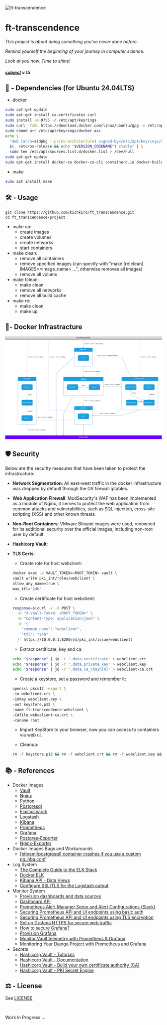 ![ft-transcendence](https://github.com/kichkiro/42_cursus/blob/assets/banner_ft-transcendence.jpg?raw=true)

# ft-transcendence

<i>
  <p>
    This project is about doing something you’ve never done before.
  </p>
  <p>
    Remind yourself the beginning of your journey in computer science.
  </p>
  <p>
    Look at you now. Time to shine!
  </p>
</i>

#### <i>[subject](_subject/en.subject.pdf) v.15</i>

## 📌 -  Dependencies (for Ubuntu 24.04LTS)

- docker
``` sh
sudo apt-get update
sudo apt-get install ca-certificates curl
sudo install -m 0755 -d /etc/apt/keyrings
sudo curl -fsSL https://download.docker.com/linux/ubuntu/gpg -o /etc/apt/keyrings/docker.asc
sudo chmod a+r /etc/apt/keyrings/docker.asc
echo \
  "deb [arch=$(dpkg --print-architecture) signed-by=/etc/apt/keyrings/docker.asc] https://download.docker.com/linux/ubuntu \
  $(. /etc/os-release && echo "$VERSION_CODENAME") stable" | \
  sudo tee /etc/apt/sources.list.d/docker.list > /dev/null
sudo apt-get update
sudo apt-get install docker-ce docker-ce-cli containerd.io docker-buildx-plugin docker-compose-plugin
```

- make
``` sh
sudo apt install make
```

## 🛠️ - Usage
```
git clone https://github.com/kichkiro/ft_transcendence.git
cd ft_transcendence/project
```
- make up:
  - create images
  - create volumes
  - create networks 
  - start containers
- make clean:
  - remove all containers
  - remove specified images (can specify with "make [re|clean] IMAGES=<image_name> ...", otherwise removes all images)
  - remove all volums
- make fclean:
  - make clean
  - remove all networks
  - remove all build cache
- make re:
  - make clean
  - make up

## 🐋- Docker Infrastracture

<!-- add the following code to topology.svg for white background 
  <rect width="100%" height="100%" fill="white"/> -->

<img src="_notebook/topology.svg" alt="topology" />

## 🛡️ Security

Below are the security measures that have been taken to protect the infrastructure:

- __Network Segmentation__: All east-west traffic in the docker infrastructure was dropped by default through the OS firewall iptables.

- __Web Application Firewall__: ModSecurity's WAF has been implemented as a module of Nginx, it serves to protect the web application from common attacks and vulnerabilities, such as SQL injection, cross-site scripting (XSS) and other known threats.

- __Non-Root Containers__: VMware Bitnami images were used, renowned for its additional security over the official images, including non-root user by default. 

- __Hashicorp Vault__:

- __TLS Certs__: 

  - Create role for host webclient:
  ``` sh
  docker exec -e VAULT_TOKEN=<ROOT_TOKEN> vault \
  vault write pki_int/roles/webclient \
  allow_any_name=true \
  max_ttl="24h"
  ```
  - Create certificate for host webclient:
  ``` sh
  response=$(curl -k -X POST \
    -H "X-Vault-Token: <ROOT_TOKEN>" \
    -H "Content-Type: application/json" \
    -d '{
      "common_name": "webclient",
      "ttl": "24h"
    }' https://10.0.0.1:8200/v1/pki_int/issue/webclient)
  ```

  - Extract certificate, key and ca:
  ``` sh
  echo "$response" | jq -r '.data.certificate' > webclient.crt
  echo "$response" | jq -r '.data.private_key' > webclient.key
  echo "$response" | jq -r '.data.ca_chain[0]' > webclient-ca.crt
  ```

  - Create a keystore, set a password and remember it:
  ``` sh
  openssl pkcs12 -export \
  -in webclient.crt \
  -inkey webclient.key \
  -out keystore.p12 \
  -name ft-transcendence-webclient \
  -CAfile webcalient-ca.crt \
  -caname root
  ```

  - Import KeyStore to your browser, now you can access to containers via web ui.

  - Cleanup:
  ``` sh
  rm -f keystore.p12 && rm -f webclient.crt && rm -f webclient.key && rm -f webclient-ca.crt
  ```

## 📚 - References
- Docker Images
  - [Vault](https://github.com/bitnami/containers/tree/main/bitnami/vault)
  - [Nginx](https://github.com/coreruleset/modsecurity-crs-docker)
  - [Python](https://github.com/bitnami/containers/tree/main/bitnami/python)
  - [Postgresql](https://github.com/bitnami/containers/tree/main/bitnami/postgresql)
  - [Elasticsearch](https://github.com/bitnami/containers/tree/main/bitnami/elasticsearch)
  - [Logstash](https://github.com/bitnami/containers/tree/main/bitnami/logstash)
  - [Kibana](https://github.com/bitnami/containers/tree/main/bitnami/kibana)
  - [Prometheus](https://github.com/bitnami/containers/tree/main/bitnami/prometheus)
  - [Grafana](https://github.com/bitnami/containers/tree/main/bitnami/grafana)
  - [Postgres-Exporter](https://github.com/bitnami/containers/tree/main/bitnami/postgres-exporter)
  - [Nginx-Exporter](https://github.com/bitnami/containers/tree/main/bitnami/nginx-exporter)
- Docker Images Bugs and Workarounds
  - [[bitnami/postgresql] container crashes if you use a custom pg_hba.conf](https://github.com/bitnami/containers/issues/41431)
- Log System
  - [The Complete Guide to the ELK Stack](https://logz.io/learn/complete-guide-elk-stack/#what-elk-stack)
  - [Docker ELK](https://github.com/deviantony/docker-elk)
  - [Kibana API - Data Views](https://www.elastic.co/docs/api/doc/kibana/v8/operation/operation-getalldataviewsdefault)
  - [Configure SSL/TLS for the Logstash output](https://www.elastic.co/guide/en/fleet/current/secure-logstash-connections.html)
- Monitor System
  - [Provision dashboards and data sources](https://grafana.com/tutorials/provision-dashboards-and-data-sources/)
  - [Dashboard API](https://grafana.com/docs/grafana/latest/developers/http_api/dashboard/)
  - [Prometheus Alert Manager Setup and Alert Configurations (Slack)](https://medium.com/@krishabh080/prometheus-alert-manager-setup-and-alert-configurations-slack-800f6bb5111e)
  - [Securing Prometheus API and UI endpoints using basic auth](https://prometheus.io/docs/guides/basic-auth/)
  - [Securing Prometheus API and UI endpoints using TLS encryption](https://prometheus.io/docs/guides/tls-encryption/)
  - [Set up Grafana HTTPS for secure web traffic](https://grafana.com/docs/grafana/latest/setup-grafana/set-up-https/)
  - [How to secure Grafana?](https://www.squadcast.com/questions/how-to-secure-grafana)
  - [Provision Grafana](https://grafana.com/docs/grafana/latest/administration/provisioning/)
  - [Monitor Vault telemetry with Prometheus & Grafana](https://developer.hashicorp.com/vault/tutorials/archive/monitor-telemetry-grafana-prometheus)
  - [Monitoring Your Django Project with Prometheus and Grafana](https://medium.com/@tommyraspati/monitoring-your-django-project-with-prometheus-and-grafana-b06a5ca78744)
- Secrets
  - [Hashicorp Vault - Tutorials](https://developer.hashicorp.com/vault/tutorials)
  - [Hashicorp Vault - Documentation](https://developer.hashicorp.com/vault/docs)
  - [Hashicorp Vault - Build your own certificate authority (CA)](https://developer.hashicorp.com/vault/tutorials/secrets-management/pki-engine)
  - [Hashicorp Vault - PKI Secret Engine](https://developer.hashicorp.com/vault/api-docs/secret/pki#sign-certificate)

## ⚖️ - License
See [LICENSE](https://github.com/GiovanniAfro/ft_transcendence-/blob/master/LICENSE)

<br>

Work in Progress ...
